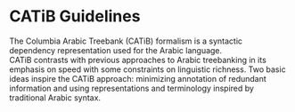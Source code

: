 # CATiB Guidelines
The Columbia Arabic Treebank (CATiB) formalism is a syntactic 
dependency representation used for the Arabic language.  
CATiB contrasts with previous approaches to Arabic treebanking
in its emphasis on speed with some constraints on linguistic richness. 
Two basic ideas inspire the CATiB approach: minimizing 
annotation of redundant information and
using representations and terminology inspired by traditional Arabic syntax.